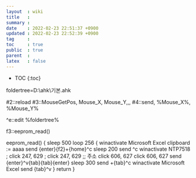 ```yaml
---
layout  : wiki
title   : 
summary : 
date    : 2022-02-23 22:51:37 +0900
updated : 2022-02-23 22:52:39 +0900
tag     : 
toc     : true
public  : true
parent  : 
latex   : false
---
```

* TOC
{:toc}

foldertree=D:\ahk\기본.ahk

#2::reload
#3::MouseGetPos, Mouse_X, Mouse_Y,,,
#4::send, %Mouse_X%, %Mouse_Y%

^e::edit %foldertree%

f3::eeprom_read()


eeprom_read()
{
	sleep 500
	loop 256
	{
		winactivate Microsoft Excel
		clipboard := aaaa
		send {enter}{f2}+{home}^c
		sleep 200
		send ^c
		winactivate NTP7518 
;		click 247, 629
;		click 247, 629  ;; 주소
		click 606, 627
		click 606, 627
		send {enter}^v{tab}{tab}{enter}
		sleep 300
		send +{tab}^c
		winactivate Microsoft Excel
		send {tab}^v
	}
	return
}

